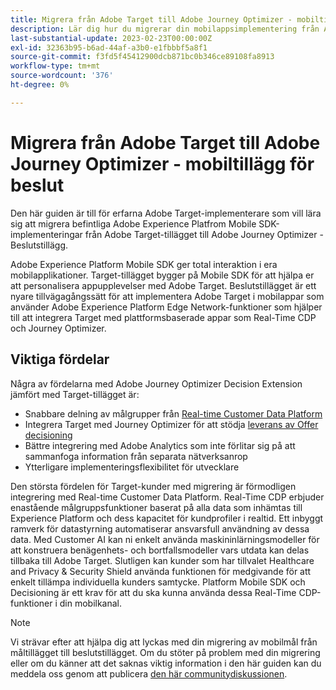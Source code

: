 ```yaml
---
title: Migrera från Adobe Target till Adobe Journey Optimizer - mobiltillägg för beslut
description: Lär dig hur du migrerar din mobilappsimplementering från Adobe Target till Adobe Journey Optimizer - Beslutstillägg
last-substantial-update: 2023-02-23T00:00:00Z
exl-id: 32363b95-b6ad-44af-a3b0-e1fbbbf5a8f1
source-git-commit: f3fd5f45412900dcb871bc0b346ce89108fa8913
workflow-type: tm+mt
source-wordcount: '376'
ht-degree: 0%

---
```


# Migrera från Adobe Target till Adobe Journey Optimizer - mobiltillägg för beslut

Den här guiden är till för erfarna Adobe Target-implementerare som vill lära sig att migrera befintliga Adobe Experience Platfrom Mobile SDK-implementeringar från Adobe Target-tillägget till Adobe Journey Optimizer - Beslutstillägg.

Adobe Experience Platform Mobile SDK ger total interaktion i era mobilapplikationer. Target-tillägget bygger på Mobile SDK för att hjälpa er att personalisera appupplevelser med Adobe Target. Beslutstillägget är ett nyare tillvägagångssätt för att implementera Adobe Target i mobilappar som använder Adobe Experience Platform Edge Network-funktioner som hjälper till att integrera Target med plattformsbaserade appar som Real-Time CDP och Journey Optimizer.

## Viktiga fördelar

Några av fördelarna med Adobe Journey Optimizer Decision Extension jämfört med Target-tillägget är:

* Snabbare delning av målgrupper från [Real-time Customer Data Platform](https://experienceleague.adobe.com/docs/platform-learn/tutorials/experience-cloud/next-hit-personalization.html)
* Integrera Target med Journey Optimizer för att stödja [leverans av Offer decisioning](https://experienceleague.adobe.com/docs/target/using/integrate/ajo/offer-decision.html)
* Bättre integrering med Adobe Analytics som inte förlitar sig på att sammanfoga information från separata nätverksanrop
* Ytterligare implementeringsflexibilitet för utvecklare

Den största fördelen för Target-kunder med migrering är förmodligen integrering med Real-time Customer Data Platform. Real-Time CDP erbjuder enastående målgruppsfunktioner baserat på alla data som inhämtas till Experience Platform och dess kapacitet för kundprofiler i realtid. Ett inbyggt ramverk för datastyrning automatiserar ansvarsfull användning av dessa data. Med Customer AI kan ni enkelt använda maskininlärningsmodeller för att konstruera benägenhets- och bortfallsmodeller vars utdata kan delas tillbaka till Adobe Target. Slutligen kan kunder som har tillvalet Healthcare and Privacy &amp; Security Shield använda funktionen för medgivande för att enkelt tillämpa individuella kunders samtycke. Platform Mobile SDK och Decisioning är ett krav för att du ska kunna använda dessa Real-Time CDP-funktioner i din mobilkanal.


>[!NOTE]
>
>Vi strävar efter att hjälpa dig att lyckas med din migrering av mobilmål från måltillägget till beslutstillägget. Om du stöter på problem med din migrering eller om du känner att det saknas viktig information i den här guiden kan du meddela oss genom att publicera [den här communitydiskussionen](https://experienceleaguecommunities.adobe.com/t5/adobe-experience-platform-data/tutorial-discussion-migrate-target-from-at-js-to-web-sdk/m-p/575587#M463).
